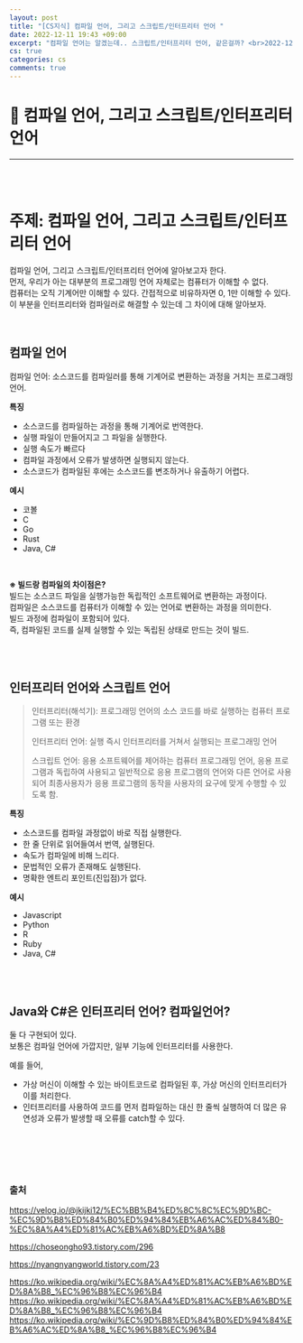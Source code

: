 ```yaml
---
layout: post
title: "[CS지식] 컴파일 언어, 그리고 스크립트/인터프리터 언어 "
date: 2022-12-11 19:43 +09:00
excerpt: "컴파일 언어는 알겠는데.. 스크립트/인터프리터 언어, 같은걸까? <br>2022-12-11"
cs: true
categories: cs
comments: true
---
```


# 📌 컴파일 언어, 그리고 스크립트/인터프리터 언어

---

<!-- <figure>
    <a href="/assets/img/cs/2022-08-07/server.png"><img src="/assets/img/cs/2022-08-08/server.png"></a>
    <figcaption style="text-align:center"></figcaption>
</figure> -->

<br>
<br>

# 주제: 컴파일 언어, 그리고 스크립트/인터프리터 언어
컴파일 언어, 그리고 스크립트/인터프리터 언어에 알아보고자 한다.  
먼저, 우리가 아는 대부분의 프로그래밍 언어 자체로는 컴퓨터가 이해할 수 없다.  
컴퓨터는 오직 기계어만 이해할 수 있다. 간접적으로 비유하자면 0, 1만 이해할 수 있다.  
이 부분을 인터프리터와 컴파일러로 해결할 수 있는데 그 차이에 대해 알아보자.  


<br>

## 컴파일 언어
컴파일 언어: 소스코드를 컴파일러를 통해 기계어로 변환하는 과정을 거치는 프로그래밍 언어.  

**특징**  
- 소스코드를 컴파일하는 과정을 통해 기계어로 번역한다.
- 실행 파일이 만들어지고 그 파일을 실행한다.
- 실행 속도가 빠르다
- 컴파일 과정에서 오류가 발생하면 실행되지 않는다.
- 소스코드가 컴파일된 후에는 소스코드를 변조하거나 유출하기 어렵다.

**예시**  
- 코볼
- C
- Go
- Rust
- Java, C#

<br>

**※ 빌드랑 컴파일의 차이점은?**  
빌드는 소스코드 파일을 실행가능한 독립적인 소프트웨어로 변환하는 과정이다.  
컴파일은 소스코드를 컴퓨터가 이해할 수 있는 언어로 변환하는 과정을 의미한다.  
빌드 과정에 컴파일이 포함되어 있다.  
즉, 컴파일된 코드를 실제 실행할 수 있는 독립된 상태로 만드는 것이 빌드. 


<br>
<br>

## 인터프리터 언어와 스크립트 언어
> 인터프리터(해석기): 프로그래밍 언어의 소스 코드를 바로 실행하는 컴퓨터 프로그램 또는 환경  
> 
> 인터프리터 언어: 실행 즉시 인터프리터를 거쳐서 실행되는 프로그래밍 언어  
> 
> 스크립트 언어: 응용 소프트웨어를 제어하는 컴퓨터 프로그래밍 언어, 응용 프로그램과 독립하여 사용되고 일반적으로 응용 프로그램의 언어와 다른 언어로 사용되어 최종사용자가 응용 프로그램의 동작을 사용자의 요구에 맞게 수행할 수 있도록 함.


**특징**
- 소스코드를 컴파일 과정없이 바로 직접 실행한다.
- 한 줄 단위로 읽어들여서 번역, 실행된다.
- 속도가 컴파일에 비해 느리다.
- 문법적인 오류가 존재해도 실행된다.
- 명확한 엔트리 포인트(진입점)가 없다.

**예시**
- Javascript
- Python
- R
- Ruby
- Java, C#



<br>
<br>

## Java와 C#은 인터프리터 언어? 컴파일언어?
둘 다 구현되어 있다.  
보통은 컴파일 언어에 가깝지만, 일부 기능에 인터프리터를 사용한다.  

예를 들어,  
- 가상 머신이 이해할 수 있는 바이트코드로 컴파일된 후, 가상 머신의 인터프리터가 이를 처리한다.
- 인터프리터를 사용하여 코드를 먼저 컴파일하는 대신 한 줄씩 실행하여 더 많은 유연성과 오류가 발생할 때 오류를 catch할 수 있다.

<br>
<br>
<br>
<br>

### 출처
https://velog.io/@jkijki12/%EC%BB%B4%ED%8C%8C%EC%9D%BC-%EC%9D%B8%ED%84%B0%ED%94%84%EB%A6%AC%ED%84%B0-%EC%8A%A4%ED%81%AC%EB%A6%BD%ED%8A%B8  

https://choseongho93.tistory.com/296  

https://nyangnyangworld.tistory.com/23  

https://ko.wikipedia.org/wiki/%EC%8A%A4%ED%81%AC%EB%A6%BD%ED%8A%B8_%EC%96%B8%EC%96%B4  
https://ko.wikipedia.org/wiki/%EC%8A%A4%ED%81%AC%EB%A6%BD%ED%8A%B8_%EC%96%B8%EC%96%B4  
https://ko.wikipedia.org/wiki/%EC%9D%B8%ED%84%B0%ED%94%84%EB%A6%AC%ED%8A%B8_%EC%96%B8%EC%96%B4  




[jekyll-docs]: https://jekyllrb.com/docs/home
[jekyll-gh]: https://github.com/jekyll/jekyll
[jekyll-talk]: https://talk.jekyllrb.com/
